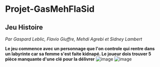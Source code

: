 # Projet-GasMehFlaSid
## Jeu Histoire
*Par Gaspard Leblic, Flavio Giuffre, Mehdi Agrebi et Sidney Lambert*

**Le jeu commence avec un personnage que l'on controle qui rentre dans un labyrinte car sa femme s'est faite kidnapé. Le joueur dois trouver 5 pièce manquante d'une clé pour la délivrer**
![image](https://github.com/user-attachments/assets/6eee3fba-a57c-4db0-842b-a0f910eb71d3)
![image](https://github.com/user-attachments/assets/a878b70e-a7e7-4cf9-a032-5a6d7371134e)
